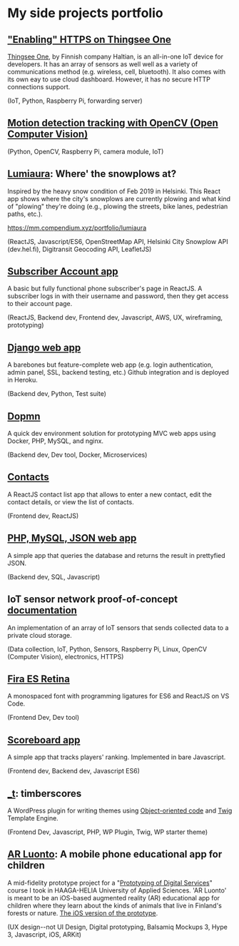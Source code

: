 
# My side projects portfolio

## ["Enabling" HTTPS on Thingsee One](https://github.com/islandjoe/thingsee-one)
[Thingsee One](https://haltian.com/reference/thingsee-one-iot-device/), by Finnish company Haltian, is an all-in-one IoT device for developers. It has an array of sensors as well well as a variety of communications method (e.g. wireless, cell, bluetooth). It also comes with its own eay to use cloud dashboard. However, it has no secure HTTP connections support.

(IoT, Python, Raspberry Pi, forwarding server)

## [Motion detection tracking with OpenCV (Open Computer Vision)](https://github.com/islandjoe/motion-detection-tracking-python-opencv)

(Python, OpenCV, Raspberry Pi, camera module, IoT)

## [Lumiaura](https://github.com/islandjoe/lumiaura): Where' the snowplows at?

Inspired by the heavy snow condition of Feb 2019 in Helsinki. This React app shows where the city's snowplows are currently plowing and what kind of "plowing" they're doing (e.g., plowing the streets, bike lanes, pedestrian paths, etc.).

https://mm.compendium.xyz/portfolio/lumiaura

(ReactJS, Javascript/ES6, OpenStreetMap API, Helsinki City Snowplow API (dev.hel.fi), Digitransit Geocoding API, LeafletJS)

## [Subscriber Account app](https://github.com/islandjoe/subscriptions-web-app)

A basic but fully functional phone subscriber's page in ReactJS. A subscriber logs in with their username and password, then they get access to their account page. 

(ReactJS, Backend dev, Frontend dev, Javascript, AWS, UX, wireframing, prototyping)


## [Django web app](https://github.com/islandjoe/django-pages-app)

A barebones but feature-complete web app (e.g. login authentication, admin panel, SSL, backend testing, etc.) Github integration and is deployed in Heroku.

(Backend dev, Python, Test suite)

## [Dopmn](https://github.com/islandjoe/dopmn)

A quick dev environment solution for prototyping MVC web apps using Docker, PHP, MySQL, and nginx.

(Backend dev, Dev tool, Docker, Microservices) 

## [Contacts](https://github.com/islandjoe/contacts)

A ReactJS contact list app that allows to enter a new contact, edit the contact details, or view the list of contacts.

(Frontend dev, ReactJS)

## [PHP, MySQL, JSON web app](https://github.com/islandjoe/php-mysql-json-webapp)

A simple app that queries the database and returns the result in prettyfied JSON.

(Backend dev, SQL, Javascript)

## IoT sensor network proof-of-concept [documentation](https://github.com/islandjoe/IoT-sensor-network/blob/master/IoT%20documentation%20-%20Arthur%20Kho%20Caayon.pdf)

An implementation of an array of IoT sensors that sends collected data to a private cloud storage.

(Data collection, IoT, Python, Sensors, Raspberry Pi, Linux, OpenCV (Computer Vision), electronics, HTTPS)

## [Fira ES Retina](https://github.com/islandjoe/firaes-retina)

A monospaced font with programming ligatures for ES6 and ReactJS on VS Code. 

(Frontend Dev, Dev tool)

## [Scoreboard app](https://github.com/islandjoe/player-scoreboard)

A simple app that tracks players' ranking. Implemented in bare Javascript.

(Frontend dev, Backend dev, Javascript ES6)

## [_t](https://github.com/islandjoe/_t): timberscores

A WordPress plugin for writing themes using [Object-oriented code](https://github.com/timber/timber) and [Twig](https://twig.symfony.com) Template Engine. 

(Frontend Dev, Javascript, PHP, WP Plugin, Twig, WP starter theme)

## [AR Luonto](https://mm.compendium.xyz/portfolio/ar-prototype/): A mobile phone educational app for children

A mid-fidelity prototype project for a "[Prototyping of Digital Services](http://www.haaga-helia.fi/en/opinto-opas/opintojaksokuvaukset/DIG4TF003)" course I took in HAAGA-HELIA University of Applied Sciences. 'AR Luonto' is meant to be an iOS-based augmented reality (AR) educational app for children where they learn about the kinds of animals that live in Finland's forests or nature. [The iOS version of the prototype](https://youtu.be/QvIqrxR0PvY).

(UX design--not UI Design, Digital prototyping, Balsamiq Mockups 3, Hype 3, Javascript, iOS, ARKit)
